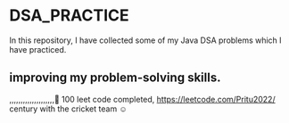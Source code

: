 # DSA_PRACTICE

In this repository, I have collected some of my Java DSA problems which I have practiced.


## improving my problem-solving skills.
,,,,,,,,,,,,,,,,,,,,🙂
100 leet code completed, https://leetcode.com/Pritu2022/
century with the cricket team ☺
